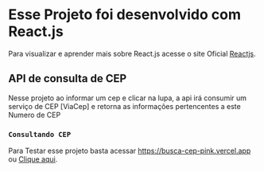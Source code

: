 # Esse Projeto foi desenvolvido com React.js

Para visualizar e aprender mais sobre React.js acesse o site Oficial [Reactjs](https://reactjs.org/).

## API de consulta de CEP

Nesse projeto ao informar um cep e clicar na lupa, a api irá consumir um serviço de CEP [ViaCep] e retorna as informações pertencentes a este Numero de CEP

### `Consultando CEP`

Para Testar esse projeto basta acessar https://busca-cep-pink.vercel.app
ou  [Clique aqui](https://busca-cep-pink.vercel.app/).


